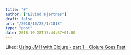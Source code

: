 ```yaml
---
title: "#"
author: ["Eivind Hjertnes"]
draft: false
url: "/2018/10/28/1/1818"
type: "post"
date: 2018-10-28T15:44:57+01:00
---
```


Liked:
[Using
JMH with Clojure - part 1 - Clojure Goes Fast](http://clojure-goes-fast.com/blog/using-jmh-with-clojure-part1/)
